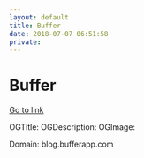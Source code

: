 ```yaml
---
layout: default
title: Buffer
date: 2018-07-07 06:51:58
private: 
---
```


# Buffer

[Go to link](https://blog.bufferapp.com/facebook-algorithm)

OGTitle: 
OGDescription: 
OGImage: 

Domain: blog.bufferapp.com

